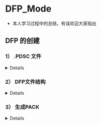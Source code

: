 # DFP_Mode
- 本人学习过程中的总结，有误欢迎大家指出


  
## DFP 的创建

### 1） .PDSC 文件
<details>
  
#### 1.0）介绍

- CMSIS Pack 描述文件（Pack Description File）是 CMSIS-Pack 系统中的核心文件，用于描述和定义一个设备家族包（DFP, Device Family Pack）或其他软件包的内容和结构。
- 它通过 XML 格式来表达，包含关于设备、组件、库、驱动程序、示例代码等的信息，并为开发工具（如 Keil MDK、IAR 等）提供用于集成和管理这些资源的元数据。

#### 1.1）参考文档

- [CMSIS-Pack Components Documentation](https://www.keil.com/pack/doc/CMSIS_Dev/Pack/html/cp_SWComponents.html)
- [CMSIS-Pack DFP Creation Guide](https://www.keil.com/pack/doc/CMSIS_Dev/Pack/html/createPack_DFP.html#:~:text=A%20Software%20Pack%20that%20contains%20a%20%3Cdevices%3E%20element,device%20or%20a%20device%20family%20in%20more%20detail.)

#### 1.2）命名格式

- `Vendor.Name.pdsc`
- `Vendor` 为供应商名，在 `PACK.xsd` 中有登记，开发过程中使用“Generic:5”代替。
- `Name` 为家族名，如芯片 MVCM3 包含 MVCM3100 和 MVCM3200，则 `Name` 为 MVCM3。

#### 1.3）文件格式

##### 1.3.1）结构示例
```xml
<?xml version="1.0" encoding="UTF-8"?> <!--表示该文件使用 XML 1.0 标准并采用 UTF-8 编码。-->

<package schemaVersion="1.4.0" xmlns:xs="http://www.w3.org/2001/XMLSchema-instance" xs:noNamespaceSchemaLocation="PACK.xsd">
<!--定义整个软件包；指定该 .pdsc 文件所遵循的 CMSIS Pack 描述文件的架构版本；根据URL和PACK.xsd验证XML文档结构是否符合规范-->

    <vendor></vendor>                   <!--供应商-->
    <name></name>                       <!--家族名-->

    <url></url>                         <!--定义包的下载路径（若为空则Pack Installer显示Offline）-->
    <description></description>         <!--描述-->
    <supportContact></supportContact>   <!--联系方式联系方式-->
    <license>Docs/license.txt</license> <!--许可文件-->
    <releases></releases>               <!--发行的版本日期等信息-->
    <keywords></keywords>               <!--搜索用关键词-->

    <devices></devices>                 <!--见1.32)-->
    <conditions></conditions>           <!--见1.32)-->
    <components></components>           <!--见1.32)-->

</package>
```
##### 1.3.2）关键部分示例：
<details>
  
- 在下面的部分中，将为来自设备供应商MyVendor的虚拟设备族MVCM3创建DFP。
- 设备族由四个成员组成，分为两个子族。
- mvcm3系列的规格如下:  
![loading](asset/MVCM3.png "官方示例")

- 设备信息（devices）
```xml
<devices>
    <family Dfamily="MVCM3 Series" Dvendor="Generic:5">
    <processor Dcore="Cortex-M3" DcoreVersion="r2p1" Dfpu="0" Dmpu="0" Dendian="Little-endian"/>
    <description>
        The MVCM3 device family contains an ARM Cortex-M3 processor, running up to 100 MHz with a versatile set of on-chip peripherals.
    </description>
    <!-- ************************  Sub-family 'MVCM3100'  **************************** -->
    <subFamily DsubFamily="MVCM3100">
        <processor  Dclock="50000000"/>
        <!-- *************************  Device 'MVCM3110'  ***************************** -->
        <device Dname="MVCM3110">
        <memory     name="IROM1"  access="rx"       start="0x00000000"  size="0x4000"     startup="1"   default="1"/>
        <memory     name="IRAM1"  access="rw"       start="0x20000000"  size="0x0800"     init   ="0"   default="1"/>
        </device>
        <!-- *************************  Device 'MVCM3120'  ***************************** -->
        <device Dname="MVCM3120">
        <memory     name="IROM1"  access="rx"        start="0x00000000"  size="0x8000"     startup="1"   default="1"/>
        <memory     name="IRAM1"  access="rx"        start="0x20000000"  size="0x1000"     init   ="0"   default="1"/>
        </device>
    </subFamily>
    <!-- ************************  Sub Family 'MVCM3200'  **************************** -->
    <subFamily DsubFamily="MVCM3200">
        <processor  Dclock="100000000"/>
        <!-- *************************  Device 'MVCM3250'  ***************************** -->
        <device Dname="MVCM3250">
        <memory     name="IROM1"  access="rx"         start="0x00000000"  size="0x4000"     startup="1"   default="1"/>
        <memory     name="IRAM1"  access="rw"         start="0x20000000"  size="0x0800"     init   ="0"   default="1"/>
        </device>
        <!-- *************************  Device 'MVCM3260'  ***************************** -->
        <device Dname="MVCM3260">
        <memory     name="IROM1"  access="rx"         start="0x00000000"  size="0x8000"     startup="1"   default="1"/>
        <memory     name="IRAM1"  access="rw"         start="0x20000000"  size="0x1000"     init   ="0"   default="1"/>
        </device>
    </subFamily>
    </family>
</devices>
```
- 条件（conditions）
```xml
<conditions>
    <condition id="MVCM3 CMSIS-Core">
    <!-- conditions selecting Devices -->
    <description>MyVendor MVCM3 Series devices and CMSIS-Core (Cortex-M)</description>
    <require Cclass="CMSIS" Cgroup="Core"/>
    <require Dvendor="Generic:5" Dname="MVCM3*"/>
    </condition>
    
    <condition id="Startup ARM">
    <description>Startup assembler file for ARMCC</description>
    <require Tcompiler="ARMCC"/>
    </condition>

    <condition id="Startup GCC">
    <description>Startup assembler file for GCC</description>
    <require Tcompiler="GCC"/>
    </condition>

    <condition id="Startup IAR">
    <description>Startup assembler file for IAR</description>
    <require Tcompiler="IAR"/>
    </condition>
</conditions>
```                
- 组件（components）
```xml
<components>
    <component Cclass="Device" Cgroup="Startup" Cversion="0.0.1" condition="MVCM3 CMSIS-Core">
    <description>System Startup for MyVendor MVCM3 Series</description>
    <files>
        <!--  include folder -->
        <file category="include" name="Device/Include/"/>
        <file category="source"  name="Device/Source/ARM/startup_MVCM3.s" attr="config" condition="Startup ARM" version="1.0.0"/>
        <file category="source"  name="Device/Source/GCC/startup_MVCM3.s" attr="config" condition="Startup GCC" version="1.0.0"/>
        <file category="source"  name="Device/Source/IAR/startup_MVCM3.s" attr="config" condition="Startup IAR" version="1.0.0"/>
        <file category="source"  name="Device/Source/system_MVCM3.c"  attr="config" version="1.0.0"/>
    </files>
    </component>
</components>
```

</details>
</details>

### 2） DFP文件结构  
<details>  

#### 2.1）示例：
  
![loading](asset/struct.png "示例结构")

#### 2.2）Device:

- 介绍：放置启动文件（startup_device.s）、系统文件（system_device.c system_device.h）、寄存器文件（device.h）以及库函数等文件。
- 示例：
  
  ![loading](asset/device.png "device")
  ![loading](asset/source.png "source")
  ![loading](asset/include.png "include")
  ![loading](asset/startup.png "startup")

##### 2.2.1）startup_device.s：

- 设备上电或复位后执行的第一段代码。它负责在硬件复位后初始化堆栈、设置中断向量表、初始化全局和静态变量，并最终跳转到主程序的 main() 函数。

##### 2.2.2）system_device.c：

- 设备初始化的核心文件，负责对系统时钟、外设时钟、内存布局等进行配置。包含了 SystemInit() 函数，该函数在设备启动时被 startup_device.s 调用，进行硬件初始化。

##### 2.2.3）system_device.h：

- 为 system_device.c 中的系统初始化函数提供声明，同时包含一些与系统初始化相关的常量、宏和外部变量声明（如 SystemCoreClock）。

##### 2.2.4）device.h：

- 定义设备的外设寄存器映射、位域、内存地址等内容，使开发者可以通过结构体和宏访问设备外设。
- 可以通过CMSIS提供的SVDConv工具依据你的SVD文件直接生成

#### 2.3）Flash:
- 参考文档：
  - [Pack with Device Support](https://www.keil.com/pack/doc/CMSIS_Dev/Pack/html/createPack_DFP.html#:~:text=A%20Software%20Pack%20that%20contains%20a%20%3Cdevices%3E%20element,device%20or%20a%20device%20family%20in%20more%20detail.)
  - [Flash Programming](https://www.keil.com/pack/doc/CMSIS_Dev/Pack/html/flashAlgorithm.html)
  - [利用MDK的FLM文件制作通用flash驱动](https://cloud.tencent.com/developer/article/2230443)
  - [从零编写STM32H7的MDK SPI FLASH下载算法](https://mp.weixin.qq.com/s/IpEG3jN-Nx4Dm1ETxNBkgg)
- 示例：
![loading](asset/flash.png "flash")

##### 2.3.1）操作流程：  

- 1）将以下文件复制到你的 Vendor.Name.Version/Flash下
  - 一般位于Keil_v5\ARM\Flash\_Template路径下（v540版本）
  - 其中的FlashOS.h位于上级目录（v540版本）
![loading](asset/flash0.png "flash0") 
- 2）修改其中的三个工程文件，将“NewDevice”替换为你的设备名
- 3）修改其中的FlashDev.c和FlashPrg.c文件
- 4）通过Keil生成FLM文件

##### 2.3.2）修改FlashDev.c：  
- 1）介绍：
  - 定义一个FlashDevice结构体用于描述 Flash 设备的详细特性描述，包括设备的大小、扇区布局、页大小等信息。
  - 为工具提供必要的元数据，以便在进行 Flash 操作（如擦除、编程、读取）时，能够正确处理设备的存储布局。
- 2）示例：
  ```c
    struct FlashDevice const FlashDevice  =  {
       FLASH_DRV_VERS,             // 驱动版本
       "Example Flash",            // 设备名称
       ONCHIP,                     // 设备类型（片上 Flash）
       0x08000000,                 // 起始地址
       0x00100000,                 // 总大小 (1MB)
       256,                        // 页大小
       0,                          // 保留
       0xFF,                       // 擦除后的默认值
       5000,                       // 编程超时（毫秒）
       10000,                      // 擦除超时（毫秒）
       
       // 扇区布局
       0x08000000, 0x1000,    // 每个扇区 4KB
       0x08010000, 0x20000,   // 每个扇区 128KB
       SECTOR_END 
    };
  ```

##### 2.3.3）修改FlashPrg.c：  
- 1）介绍：
  - Keil 环境下的 Flash 编程算法的实现文件，它通过与 Flash 控制器的直接交互来完成擦除、写入、校验等操作。
- 2）示例：
  ```c
  int Init (unsigned long adr, unsigned long clk, unsigned long fnc) {
      // 初始化 Flash 编程设置，如地址和时钟频率
      // 配置寄存器，准备擦除或编程操作
      return 0;
  }
  
  int UnInit (unsigned long fnc) {
      // 反初始化，释放 Flash 资源
      return 0;
  }

  int EraseSector (unsigned long adr) {
      // 擦除指定地址的扇区
      return 0;
  }
  
  int EraseChip (void) {
      //擦除整个 Flash 存储器
      return 0;
  }
  
  int ProgramPage (unsigned long adr, unsigned long sz, unsigned char *buf) {
      // 将数据写入指定的 Flash 页面
      return 0;
  }
  ```
##### 2.3.4）生成FLM：  
- 1）打开Flash文件夹的工程
  ![loading](asset/flash1.png "flash1")
- 2）将输出文件命名为设备名
  ![loading](asset/flash2.png "flash2")
- 3）编译
- 4）在PDSC文件中添加FLM文件的路径,如下：
```xml
<device Dname="MVCM3110">
  <algorithm name="Flash/MVCM3.FLM" start="0x00000000" size="0x4000" default="1"/>
  <memory     name="IROM1"  access="rx"       start="0x00000000"  size="0x4000"     startup="1"   default="1"/>
  <memory     name="IRAM1"  access="rw"       start="0x20000000"  size="0x0800"     init   ="0"   default="1"/>
</device>
``` 
- 5）重新生成pack并导入，在对应的工程中可以看到
  ![loading](asset/flash3.png "flash3")
#### 2.4）SVD:

![loading](asset/svd.png "svd")
##### 2.4.1）介绍:
- 定义：SVD（System View Description） 文件是 CMSIS（Common Microcontroller Software Interface Standard） 中的定义的一个 XML 格式的纯文本文件，其包含了芯片内核、芯片所具有的外设以及内核和外设的寄存器的完整描述
- 作用：
  - 生成头文件（device.h）：使用相关工具命令（SVDConv.exe device.svd -o Output -b Output/device.log --generate=header）就可以根据编写的 SVD 文件直接生成芯片的顶级头文件（device.svd --> device.h）
  - 调试 ：SVD 文件最主要的目的是调试时直接显示寄存器的每个比特位的状态。
- 参考文档：
  - [TIH64 之一 编写 TIH64Vx690 的 SVD 文件及使用 SVD 辅助调试_svd 和 sfr文件的区别](https://blog.csdn.net/zcshoucsdn/article/details/127144450)
  - [System View Description](https://www.keil.com/pack/doc/CMSIS_Dev/SVD/html/index.html)

##### 2.4.2）文件格式:

<details>
  
- 参考文档：
  - [SVD Description (*.svd) Format](https://www.keil.com/pack/doc/CMSIS_Dev/SVD/html/svd_Format_pg.html)
  - [/device element](https://www.keil.com/pack/doc/CMSIS_Dev/SVD/html/elem_device.html)
  - [/device/cpu element](https://www.keil.com/pack/doc/CMSIS_Dev/SVD/html/elem_cpu.html)
  - [/device/peripherals element](https://www.keil.com/pack/doc/CMSIS_Dev/SVD/html/elem_peripherals.html)
  - [/device/peripherals/peripheral/registers element](https://www.keil.com/pack/doc/CMSIS_Dev/SVD/html/elem_registers.html)
  - [Special Elements](https://www.keil.com/pack/doc/CMSIS_Dev/SVD/html/elem_special.html)
- 示例：
  - [SVD File Example](https://www.keil.com/pack/doc/CMSIS_Dev/SVD/html/svd_Example_pg.html)
  - 顶层元素结构：
  - ![loading](asset/svd0.png "svd0")
  - 外设元素结构
  - ![loading](asset/svd1.png "svd1")
  
</details>

##### 2.4.3）各元素解析:

<details>
  
</details>

</details>

### 3） 生成PACK
<details>

- 脚本介绍：
  - 检查PDSC文件的可用性、复制PDSC文件到文件目录、在文件目录运行PackChk.exe、在工作目录创建一个包文件。它会被称为 Vendor.Name.Version.pack
- 具体步骤：
  - 1）进入DFP文件夹下
  - 2）完善DPSC文件的内容
  - 3）修改gen_pack.sh内的部分内容（具体脚本中有解释）
  - 4）运行脚本（使用git bash打开DFP文件夹并在运行脚本）

</details>
